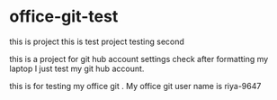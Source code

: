 # office-git-test

this is project
this is test project
testing second

this is a project for git hub account settings check
after formatting my laptop I just test my git hub account.

this is for testing my office git .
My office git user name is riya-9647

